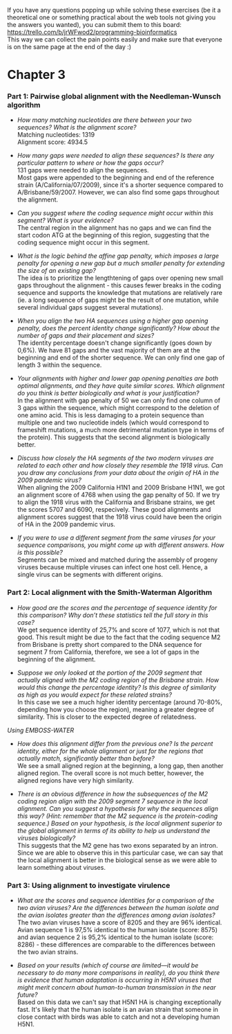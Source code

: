 If you have any questions popping up while solving these exercises (be it a theoretical one or something practical about the web tools not giving you the answers you wanted), you can submit them to this board: https://trello.com/b/jrWFwod2/programming-bioinformatics  
This way we can collect the pain points easily and make sure that everyone is on the same page at the end of the day :) 

# Chapter 3

### Part 1: Pairwise global alignment with the Needleman-Wunsch algorithm

- *How many matching nucleotides are there between your two sequences? What is the alignment score?*   
Matching nucleotides: 1319  
Alignment score: 4934.5  

- *How many gaps were needed to align these sequences? Is there any particular pattern to where or how the gaps occur?*  
131 gaps were needed to align the sequences.  
Most gaps were appended to the beginning and end of the reference strain (A/California/07/2009), since it's a shorter sequence compared to A/Brisbane/59/2007. However, we can also find some gaps throughout the alignment.  

- *Can you suggest where the coding sequence might occur within this segment? What is your evidence?*  
The central region in the alignment has no gaps and we can find the start codon ATG at the beginning of this region, suggesting that the coding sequence might occur in this segment.

- *What is the logic behind the affine gap penalty, which imposes a large penalty for opening a new gap but a much smaller penalty for extending the size of an existing gap?*  
The idea is to prioritize the lengthtening of gaps over opening new small gaps throughout the alignment - this causes fewer breaks in the coding sequence and supports the knowledge that mutations are relatively rare (ie. a long sequence of gaps might be the result of one mutation, while several individual gaps suggest several mutations).

- *When you align the two HA sequences using a higher gap opening penalty, does the percent identity change significantly? How about the number of gaps and their placement and sizes?*  
The identity percentage doesn't change significantly (goes down by 0,6%). 
We have 81 gaps and the vast majority of them are at the beginning and end of the shorter sequence. We can only find one gap of length 3 within the sequence.

- *Your alignments with higher and lower gap opening penalties are both optimal alignments, and they have quite similar scores. Which alignment do you think is better biologically and what is your justification?*  
In the alignment with gap penalty of 50 we can only find one column of 3 gaps within the sequence, which might correspond to the deletion of one amino acid. This is less damaging to a protein sequence than multiple one and two nucleotide indels (which would correspond to frameshift mutations, a much more detrimental mutation type in terms of the protein). This suggests that the second alignment is biologically better.

- *Discuss how closely the HA segments of the two modern viruses are related to each other and how closely they resemble the 1918 virus. Can you draw any conclusions from your data about the origin of HA in the 2009 pandemic virus?*  
When aligning the 2009 California H1N1 and 2009 Brisbane H1N1, we got an alignment score of 4768 when using the gap penalty of 50. If we try to align the 1918 virus with the California and Brisbane strains, we get the scores 5707 and 6090, respecively. These good alignments and alignment scores suggest that the 1918 virus could have been the origin of HA in the 2009 pandemic virus.

- *If you were to use a different segment from the same viruses for your sequence comparisons, you might come up with different answers. How is this possible?*  
Segments can be mixed and matched during the assembly of progeny viruses because multiple viruses can infect one host cell. Hence, a single virus can be segments with different origins.

### Part 2: Local alignment with the Smith-Waterman Algorithm

- *How good are the scores and the percentage of sequence identity for this comparison? Why don’t these statistics tell the full story in this case?*  
We get sequence identity of 25,7% and score of 1077, which is not that good. This result might be due to the fact that the coding sequence M2 from Brisbane is pretty short compared to the DNA sequence for segment 7 from California, therefore, we see a lot of gaps in the beginning of the alignment. 

- *Suppose we only looked at the portion of the 2009 segment that actually aligned with the M2 coding region of the Brisbane strain. How would this change the percentage identity? Is this degree of similarity as high as you would expect for these related strains?*  
In this case we see a much higher identity percentage (around 70-80%, depending how you choose the region), meaning a greater degree of similarity. This is closer to the expected degree of relatedness.

*Using EMBOSS-WATER*
- *How does this alignment differ from the previous one? Is the percent identity, either for the whole alignment or just for the regions that actually match, significantly better than before?*  
We see a small aligned region at the beginning, a long gap, then another aligned region. The overall score is not much better, however, the aligned regions have very high similarity.

- *There is an obvious difference in how the subsequences of the M2 coding region align with the 2009 segment 7 sequence in the local alignment. Can you suggest a hypothesis for why the sequences align this way? (Hint: remember that the M2 sequence is the protein-coding sequence.) Based on your hypothesis, is the local alignment superior to the global alignment in terms of its ability to help us understand the viruses biologically?*    
This suggests that the M2 gene has two exons separated by an intron. Since we are able to observe this in this particular case, we can say that the local alignment is better in the biological sense as we were able to learn something about viruses.

### Part 3: Using alignment to investigate virulence
- *What are the scores and sequence identities for a comparison of the two avian viruses? Are the differences between the human isolate and the avian isolates greater than the differences among avian isolates?*  
The two avian viruses have a score of 8205 and they are 96% identical.  
Avian sequence 1 is 97,5% identical to the human isolate (score: 8575) and avian sequence 2 is 95,2% identical to the human isolate (score: 8286) - these differences are comparable to the differences between the two avian strains.

- *Based on your results (which of course are limited—it would be necessary to do many more comparisons in reality), do you think there is evidence that human adaptation is occurring in H5N1 viruses that might merit concern about human-to-human transmission in the near future?*  
Based on this data we can't say that H5N1 HA is changing exceptionally fast. It's likely that the human isolate is an avian strain that someone in close contact with birds was able to catch and not a developing human H5N1.
